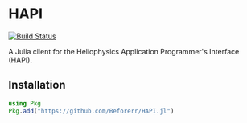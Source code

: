 # HAPI

[![Build Status](https://github.com/Beforerr/HAPI.jl/actions/workflows/CI.yml/badge.svg?branch=main)](https://github.com/Beforerr/HAPI.jl/actions/workflows/CI.yml?query=branch%3Amain)

A Julia client for the Heliophysics Application Programmer's Interface (HAPI).

## Installation

```julia
using Pkg
Pkg.add("https://github.com/Beforerr/HAPI.jl")
```